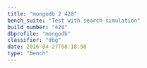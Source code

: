 ```yaml
---
title: "mongodb 2 428"
bench_suite: "Test with search simulation"
build_number: "428"
dbprofile: "mongodb"
classifier: "dbg"
date: 2016-04-27T08:18:50
type: "bench"
---
```

